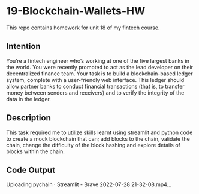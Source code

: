 # 19-Blockchain-Wallets-HW
This repo contains homework for unit 18 of my fintech course.

## Intention
You’re a fintech engineer who’s working at one of the five largest banks in the world. You were recently promoted to act as the lead developer on their decentralized finance team. Your task is to build a blockchain-based ledger system, complete with a user-friendly web interface. This ledger should allow partner banks to conduct financial transactions (that is, to transfer money between senders and receivers) and to verify the integrity of the data in the ledger.

## Description
This task required me to utilize skills learnt using streamlit and python code to create a mock blockchain that can; add blocks to the chain, validate the chain, change the difficulty of the block hashing and explore details of blocks within the chain.

## Code Output
Uploading pychain · Streamlit - Brave 2022-07-28 21-32-08.mp4…
